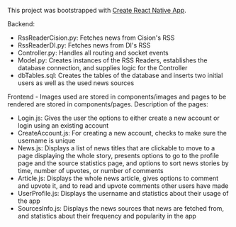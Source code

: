 This project was bootstrapped with [Create React Native App](https://github.com/react-community/create-react-native-app).

Backend:
  - RssReaderCision.py: Fetches news from Cision's RSS
  - RssReaderDI.py: Fetches news from DI's RSS
  - Controller.py: Handles all routing and socket events
  - Model.py: Creates instances of the RSS Readers, establishes the database connection, and supplies logic for the Controller
  - dbTables.sql: Creates the tables of the database and inserts two initial users as well as the used news sources


Frontend - Images used are stored in components/images and pages to be rendered are stored in components/pages. Description of the pages:
  - Login.js: Gives the user the options to either create a new account or login using an existing account
  - CreateAccount.js: For creating a new account, checks to make sure the username is unique
  - News.js: Displays a list of news titles that are clickable to move to a page displaying the whole story, presents options to go to the profile page and the source statistics page, and options to sort news stories by time, number of upvotes, or number of comments
  - Article.js: Displays the whole news article, gives options to comment and upvote it, and to read and upvote comments other users have made
  - UserProfile.js: Displays the username and statistics about their usage of the app
  - SourcesInfo.js: Displays the news sources that news are fetched from, and statistics about their frequency and popularity in the app
